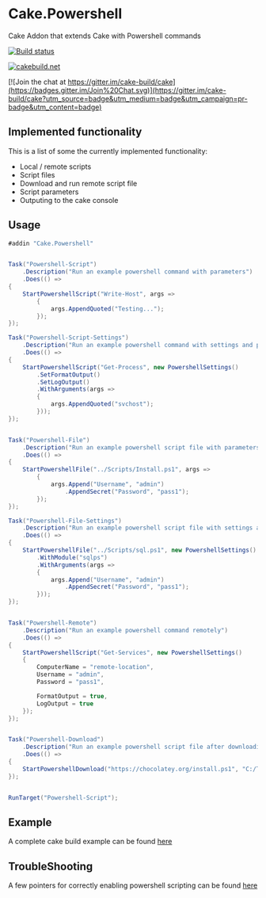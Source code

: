 # Cake.Powershell

Cake Addon that extends Cake with Powershell commands

[![Build status](https://ci.appveyor.com/api/projects/status/5g0u2757tix9se6f?svg=true)](https://ci.appveyor.com/project/PhillipSharpe/cake-powershell)

[![cakebuild.net](https://img.shields.io/badge/WWW-cakebuild.net-blue.svg)](http://cakebuild.net/)

[![Join the chat at https://gitter.im/cake-build/cake](https://badges.gitter.im/Join%20Chat.svg)](https://gitter.im/cake-build/cake?utm_source=badge&utm_medium=badge&utm_campaign=pr-badge&utm_content=badge)



## Implemented functionality

This is a list of some the currently implemented functionality:

* Local / remote scripts
* Script files
* Download and run remote script file
* Script parameters
* Outputing to the cake console



## Usage

```csharp
#addin "Cake.Powershell"


Task("Powershell-Script")
    .Description("Run an example powershell command with parameters")
    .Does(() =>
{
    StartPowershellScript("Write-Host", args => 
		{ 
			args.AppendQuoted("Testing..."); 
		});
});

Task("Powershell-Script-Settings")
    .Description("Run an example powershell command with settings and parameters")
    .Does(() =>
{
    StartPowershellScript("Get-Process", new PowershellSettings()
		.SetFormatOutput()
		.SetLogOutput()
		.WithArguments(args => 
		{ 
			args.AppendQuoted("svchost"); 
		}));
});


Task("Powershell-File")
    .Description("Run an example powershell script file with parameters")
    .Does(() =>
{
    StartPowershellFile("../Scripts/Install.ps1", args => 
		{ 
			args.Append("Username", "admin")
				.AppendSecret("Password", "pass1");
		});
});

Task("Powershell-File-Settings")
    .Description("Run an example powershell script file with settings and parameters")
    .Does(() =>
{
    StartPowershellFile("../Scripts/sql.ps1", new PowershellSettings()
		.WithModule("sqlps")
		.WithArguments(args => 
		{ 
			args.Append("Username", "admin")
				.AppendSecret("Password", "pass1");
		}));
});


Task("Powershell-Remote")
    .Description("Run an example powershell command remotely")
    .Does(() =>
{
    StartPowershellScript("Get-Services", new PowershellSettings()
	{
		ComputerName = "remote-location",
		Username = "admin",
		Password = "pass1",

		FormatOutput = true,
		LogOutput = true
	});
});


Task("Powershell-Download")
    .Description("Run an example powershell script file after downloading its contents to a local directory")
    .Does(() =>
{
    StartPowershellDownload("https://chocolatey.org/install.ps1", "C:/Temp/install.ps1", new PowershellSettings());
});


RunTarget("Powershell-Script");
```



## Example

A complete cake build example can be found [here](https://github.com/SharpeRAD/Cake.Powershell/blob/master/test/build.cake)



## TroubleShooting

A few pointers for correctly enabling powershell scripting can be found [here](https://github.com/SharpeRAD/Cake.Powershell/blob/master/TroubleShooting.md)